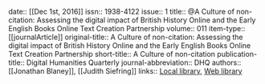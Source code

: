 date:: [[Dec 1st, 2016]]
issn:: 1938-4122
issue:: 1
title:: @A Culture of non-citation: Assessing the digital impact of British History Online and the Early English Books Online Text Creation Partnership
volume:: 011
item-type:: [[journalArticle]]
original-title:: A Culture of non-citation: Assessing the digital impact of British History Online and the Early English Books Online Text Creation Partnership
short-title:: A Culture of non-citation
publication-title:: Digital Humanities Quarterly
journal-abbreviation:: DHQ
authors:: [[Jonathan Blaney]], [[Judith Siefring]]
links:: [Local library](zotero://select/groups/2386895/items/AHTTGMP9), [Web library](https://www.zotero.org/groups/2386895/items/AHTTGMP9)
